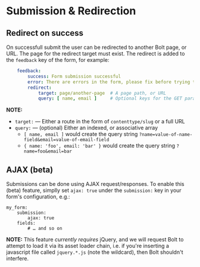 Submission & Redirection
========================

Redirect on success
-------------------

On successfull submit the user can be redirected to another Bolt page, or URL.
The page for the redirect target must exist. The redirect is added to the
`feedback` key of the form, for example:

```yaml
    feedback:
        success: Form submission successful
        error: There are errors in the form, please fix before trying to resubmit
        redirect:
            target: page/another-page  # A page path, or URL
            query: [ name, email ]     # Optional keys for the GET parameters
```

**NOTE:**

  - `target:` — Either a route in the form of `contenttype/slug` or a full URL
  - `query:` — (optional) Either an indexed, or associative array
    - `[ name, email ]` would create the query string `?name=value-of-name-field&email=value-of-email-field`
    - `{ name: 'foo', email: 'bar' }` would create the query string `?name=foo&email=bar`


AJAX (beta)
-----------

Submissions can be done using AJAX request/responses. To enable this (beta)
feature, simplly set `ajax: true` under the `submission:` key in your form's
configuration, e.g.:

```
my_form:
    submission:
        ajax: true
    fields:
        # … and so on
```

**NOTE:** This feature *currently requires* jQuery, and we will request Bolt to
attempt to load it via its asset loader chain, i.e. if you're inserting a
javascript file called `jquery.*.js` (note the wildcard), then Bolt shouldn't
interfere.
